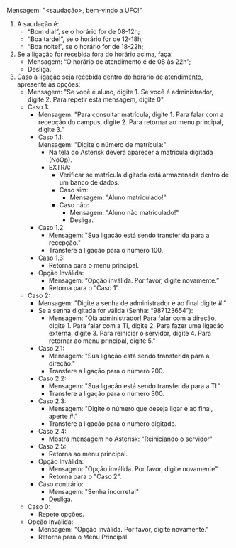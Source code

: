 Mensagem: "<saudação>, bem-vindo a UFC!"  
1. A saudação é:  
	- “Bom dia!”, se o horário for de 08-12h;  
	- “Boa tarde!”, se o horário for de 12-18h;  
	- “Boa noite!”, se o horário for de 18-22h;  
2. Se a ligação for recebida fora do horário acima, faça:  
	- Mensagem: “O horário de atendimento é de 08 às 22h”;  
	- Desliga.  
3. Caso a ligação seja recebida dentro do horário de atendimento, apresente as opções:  
	- Mensagem: "Se você é aluno, digite 1. Se você é administrador, digite 2. Para repetir esta mensagem, digite 0".  
	- Caso 1:  
		- Mensagem: "Para consultar matrícula, digite 1. Para falar com a recepção do campus, digite 2. Para retornar ao menu principal, digite 3."  
		- Caso 1.1:  
			 Mensagem: "Digite o número de matrícula:"  
			- Na tela do Asterisk deverá aparecer a matrícula digitada (NoOp).  
			- EXTRA:  
				- Verificar se matrícula digitada está armazenada dentro de um banco de dados.  
				- Caso sim:  
					- Mensagem: "Aluno matriculado!”  
				- Caso não:  
					- Mensagem: "Aluno não matriculado!"  
					- Desliga.  
		- Caso 1.2:  
			- Mensagem: "Sua ligação está sendo transferida para a recepção."  
			- Transfere a ligação para o número 100.  
		- Caso 1.3:  
			- Retorna para o menu principal.  
		- Opção Inválida:  
			- Mensagem: “Opção inválida. Por favor, digite novamente.”  
			- Retorna para o “Caso 1”.  
	- Caso 2:  
		- Mensagem: "Digite a senha de administrador e ao final digite #."  
		- Se a senha digitada for válida (Senha: “987123654”):  
			- Mensagem: "Olá administrador! Para falar com a direção, digite 1. Para falar com a TI, digite 2. Para fazer uma ligação externa, digite 3. Para 				reiniciar o servidor, digite 4. Para retornar ao menu principal, digite 5."  
		- Caso 2.1:  
			- Mensagem: "Sua ligação está sendo transferida para a direção."  
			- Transfere a ligação para o número 200.  
		- Caso 2.2:  
			- Mensagem: "Sua ligação está sendo transferida para a TI."  
			- Transfere a ligação para o número 300.  
		- Caso 2.3:  
			- Mensagem: "Digite o número que deseja ligar e ao final, aperte #."  
			- Transfere a ligação para o número digitado.  
		- Caso 2.4:  
			- Mostra mensagem no Asterisk: "Reiniciando o servidor"  
		- Caso 2.5:  
			- Retorna ao menu principal.  
		- Opção Inválida:  
			- Mensagem: "Opção inválida. Por favor, digite novamente"  
			- Retorna para o "Caso 2".  
		- Caso contrário:
			- Mensagem: "Senha incorreta!"  
			- Desliga.  
	- Caso 0:  
		- Repete opções.  
	- Opção Inválida:  
		- Mensagem: "Opção inválida. Por favor, digite novamente."  
		- Retorna para o Menu Principal.  
